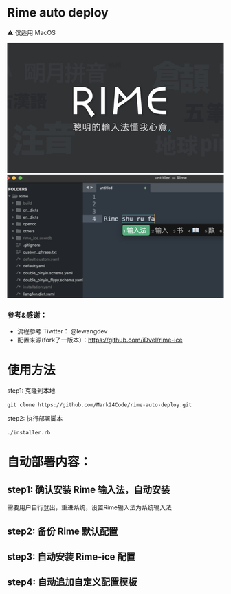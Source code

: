 # Rime auto deploy

⚠️ 仅适用 MacOS

![rime](./images/rime.jpeg)
![result](./images/result.png)

### 参考&感谢：

* 流程参考 Tiwtter： @lewangdev
* 配置来源(fork了一版本）：https://github.com/iDvel/rime-ice


# 使用方法

step1: 克隆到本地

`git clone https://github.com/Mark24Code/rime-auto-deploy.git`

step2: 执行部署脚本

`./installer.rb`

# 自动部署内容：

## step1: 确认安装 Rime 输入法，自动安装

需要用户自行登出，重进系统，设置Rime输入法为系统输入法

## step2: 备份 Rime 默认配置

## step3: 自动安装 Rime-ice 配置

## step4: 自动追加自定义配置模板


